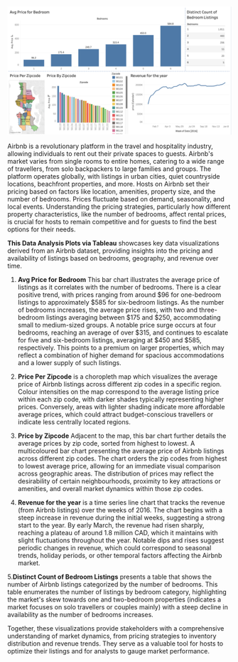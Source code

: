  <div align="center">
<img src="images/full.png" alt="overview" width="900"/>
</div>



Airbnb is a revolutionary platform in the travel and hospitality industry, allowing individuals to rent out their private spaces to guests.
Airbnb's market varies from single rooms to entire homes, catering to a wide range of travellers, from solo backpackers to large families and groups. The platform operates globally, with listings in urban cities, quiet countryside locations, beachfront properties, and more.
Hosts on Airbnb set their pricing based on factors like location, amenities, property size, and the number of bedrooms. Prices fluctuate based on demand, seasonality, and local events. Understanding the pricing strategies, particularly how different property characteristics, like the number of bedrooms, affect rental prices, is crucial for hosts to remain competitive and for guests to find the best options for their needs.

**This Data Analysis Plots via Tableau** showcases key data visualizations derived from an Airbnb dataset, providing insights into the pricing and availability of listings based on bedrooms, geography, and revenue over time.

1. **Avg Price for Bedroom**
This bar chart illustrates the average price of listings as it correlates with the number of bedrooms. There is a clear positive trend, with prices ranging from around $96 for one-bedroom listings to approximately $585 for six-bedroom listings. As the number of bedrooms increases, the average price rises, with two and three-bedroom listings averaging between $175 and $250, accommodating small to medium-sized groups. A notable price surge occurs at four bedrooms, reaching an average of over $315, and continues to escalate for five and six-bedroom listings, averaging at $450 and $585, respectively. This points to a premium on larger properties, which may reflect a combination of higher demand for spacious accommodations and a lower supply of such listings.
2. **Price Per Zipcode**  is a choropleth map which visualizes the average price of Airbnb listings across different zip codes in a specific region. Colour intensities on the map correspond to the average listing price within each zip code, with darker shades typically representing higher prices. Conversely, areas with lighter shading indicate more affordable average prices, which could attract budget-conscious travellers or indicate less centrally located regions.
3. **Price by Zipcode**
Adjacent to the map, this bar chart further details the average prices by zip code, sorted from highest to lowest. A multicoloured bar chart presenting the average price of Airbnb listings across different zip codes. The chart orders the zip codes from highest to lowest average price, allowing for an immediate visual comparison across geographic areas. The distribution of prices may reflect the desirability of certain neighbourhoods, proximity to key attractions or amenities, and overall market dynamics within those zip codes.
   
4. **Revenue for the year** is a time series line chart that tracks the revenue (from Airbnb listings) over the weeks of 2016. The chart begins with a steep increase in revenue during the initial weeks, suggesting a strong start to the year.
By early March, the revenue had risen sharply, reaching a plateau of around 1.8 million CAD, which it maintains with slight fluctuations throughout the year.
Notable dips and rises suggest periodic changes in revenue, which could correspond to seasonal trends, holiday periods, or other temporal factors affecting the Airbnb market.

5.**Distinct Count of Bedroom Listings** presents a table that shows the number of Airbnb listings categorized by the number of bedrooms. This table enumerates the number of listings by bedroom category, highlighting the market's skew towards one and two-bedroom properties (indicates a market focuses on solo travellers or couples mainly) with a steep decline in availability as the number of bedrooms increases.


Together, these visualizations provide stakeholders with a comprehensive understanding of market dynamics, from pricing strategies to inventory distribution and revenue trends. They serve as a valuable tool for hosts to optimize their listings and for analysts to gauge market performance.
